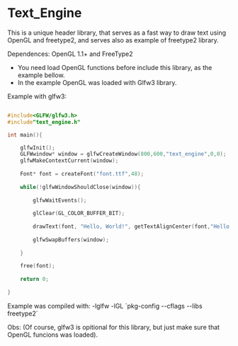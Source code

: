 # Text_Engine

This is a unique header library, that serves as a fast way to draw text using OpenGL and freetype2, and serves also as example of freetype2 library. </br>

Dependences: OpenGL 1.1+ and FreeType2
  
  - You need load OpenGL functions before include this library, as the example bellow. </br>
  - In the example OpenGL was loaded with Glfw3 library. </br>


Example with glfw3:
```C

#include<GLFW/glfw3.h>
#include"text_engine.h"

int main(){

	glfwInit();
	GLFWwindow* window = glfwCreateWindow(800,600,"text_engine",0,0);
	glfwMakeContextCurrent(window);
	
	Font* font = createFont("font.ttf",48);
	
	while(!glfwWindowShouldClose(window)){
	
		glfwWaitEvents();
		
		glClear(GL_COLOR_BUFFER_BIT);
		
		drawText(font, "Hello, World!", getTextAlignCenter(font,"Hello, World!",400), 600/2-getFontHeight(font));
    
		glfwSwapBuffers(window);
		
	}
	
	free(font);
	
	return 0;
	
}

```
Example was compiled with: -lglfw -lGL \`pkg-config --cflags --libs freetype2\` </br>

Obs: (Of course, glfw3 is opitional for this library, but just make sure that OpenGL funcions was loaded). </br>
